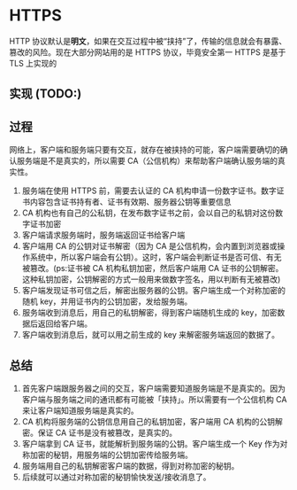 # HTTPS

HTTP 协议默认是**明文**，如果在交互过程中被“挟持”了，传输的信息就会有暴露、篡改的风险。现在大部分网站用的是 HTTPS 协议，毕竟安全第一
HTTPS 是基于 TLS 上实现的

## 实现 (TODO:)

## 过程

网络上，客户端和服务端只要有交互，就存在被挟持的可能，客户端需要确切的确认服务端是不是真实的，所以需要 CA（公信机构）来帮助客户端确认服务端的真实性。

1. 服务端在使用 HTTPS 前，需要去认证的 CA 机构申请一份数字证书。数字证书内容包含证书持有者、证书有效期、服务器公钥等重要信息
1. CA 机构也有自己的公私钥，在发布数字证书之前，会以自己的私钥对这份数字证书加密
1. 客户端请求服务端时，服务端返回证书给客户端
1. 客户端用 CA 的公钥对证书解密（因为 CA 是公信机构，会内置到浏览器或操作系统中，所以客户端会有公钥）。这时，客户端会判断证书是否可信、有无被篡改。(ps:证书被 CA 机构私钥加密，然后客户端用 CA 证书的公钥解密。这种私钥加密，公钥解密的方式一般用来做数字签名，用以判断有无被篡改)
1. 客户端发现证书可信之后，解密出服务器的公钥。客户端生成一个对称加密的随机 key，并用证书内的公钥加密，发给服务端。
1. 服务端收到消息后，用自己的私钥解密，得到客户端随机生成的 key，加密数据后返回给客户端。
1. 客户端收到消息后，就可以用之前生成的 key 来解密服务端返回的数据了。

## 总结

1. 首先客户端跟服务器之间的交互，客户端需要知道服务端是不是真实的。因为客户端与服务端之间的通讯都有可能被「挟持」。所以需要有一个公信机构 CA 来让客户端知道服务端是真实的。
1. CA 机构将服务端的公钥信息用自己的私钥加密，客户端用 CA 机构的公钥解密。保证 CA 证书是没有被篡改，是真实的。
1. 客户端拿到 CA 证书，就能解析到服务端的公钥。客户端生成一个 Key 作为对称加密的秘钥，用服务端的公钥加密传给服务端。
1. 服务端用自己的私钥解密客户端的数据，得到对称加密的秘钥。
1. 后续就可以通过对称加密的秘钥愉快发送/接收消息了。
